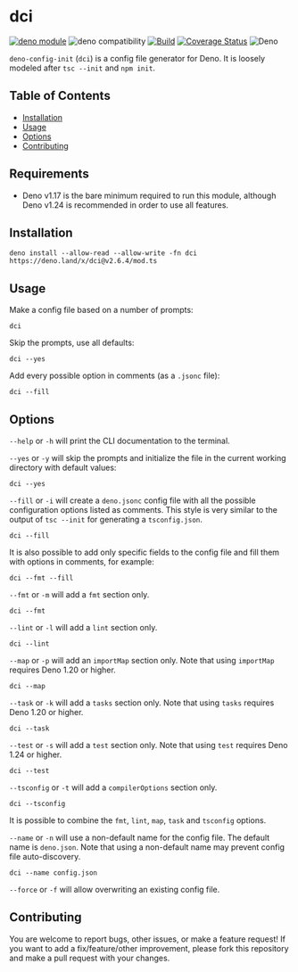 # dci

[![deno module](https://shield.deno.dev/x/init)](https://deno.land/x/dci)
![deno compatibility](https://shield.deno.dev/deno/^1.17)
[![Build](https://github.com/GJZwiers/dci/actions/workflows/build.yaml/badge.svg)](https://github.com/GJZwiers/dci/actions/workflows/build.yaml)
[![Coverage Status](https://coveralls.io/repos/github/GJZwiers/dci/badge.svg?branch=main)](https://coveralls.io/github/GJZwiers/dci?branch=main)
![Deno](https://img.shields.io/static/v1?label=&message=config&color=lightblue&logo=data%3Aimage%2Fpng%3Bbase64%2CiVBORw0KGgoAAAANSUhEUgAAADIAAAAyCAMAAAAp4XiDAAAB41BMVEUAAAAAAAABAQECAgIDAwMEBAQFBQUGBgYHBwcICAgJCQkKCgoLCwsMDAwNDQ0ODg4PDw8QEBARERESEhITExMUFBQVFRUWFhYXFxcYGBgZGRkaGhobGxscHBwdHR0eHh4fHx8gICAhISEiIiIjIyMkJCQlJSUmJiYnJycpKSkqKiorKyssLCwuLi4wMDAxMTEyMjIzMzM0NDQ1NTU2NjY3Nzc4ODg5OTk6Ojo7Ozs8PDw9PT0%2BPj4%2FPz9AQEBBQUFCQkJDQ0NERERFRUVGRkZHR0dISEhJSUlKSkpLS0tMTExNTU1OTk5QUFBRUVFSUlJTU1NUVFRVVVVWVlZXV1dYWFhZWVlaWlpbW1tcXFxdXV1eXl5fX19gYGBhYWFiYmJkZGRlZWVmZmZnZ2doaGhqampra2tsbGxtbW1wcHBxcXF0dHR1dXV2dnZ3d3d4eHh5eXl6enp7e3t8fHx%2Bfn5%2Ff3%2BAgICBgYGCgoKDg4OEhISFhYWGhoaHh4eIiIiJiYmKioqLi4uMjIyNjY2Ojo6Pj4%2BQkJCRkZGSkpKTk5OUlJSVlZWWlpaXl5eYmJiZmZmampqbm5ucnJydnZ2enp6fn5%2BgoKChoaGioqKjo6OkpKSlpaWmpqaoqKipqamqqqqrq6u6nz8EAAAAAXRSTlMAQObYZgAAAu1JREFUeNqt0wOXJMkewNH%2FHbttjW3btm3btm175pu%2Bt7uVp7I7u9b7O0rdVETEf9OFCe2BTtOvxV9ok0y7%2FgSMAoxeD9eSnT8AqwCM2QMBsPL3BIqmAIMOQXQAUBBcBldgsqazEF2NB7jTWiwBHkCovQtRLKBjP2zLitWAe%2FBN9WuTxvtcIaDshp6sbSlOAtyH9zqG9Ye8rBZQdN2prpl3%2B0kb4KFRy7wgzDnuYb0B3NTlpn3laE7odxH4ZORhnwkTL3g4FG5od9Kuai3MWLp91Bc%2B6n3ZBMKQmzq3t4qbsK0WZuYJvYSA59qchlCyBb4nZGsdiKR6fggf4HgFEIA3CdlSD4YlBCGcbsS6yS3JZ27B5gYgJzbgq9fWTkVV5inl3IaNjcC65CH7fcCo7Qp2m33WJ0RCrnuNHpcAC%2B58j3i6AeAmn6xtMi1P9nLU0VK8hT6R1h485Z3VPQU4ExENTOk%2FbTI%2BMDRatAM68M7Knr6C4RGBTvO778EK9flnJB0C3lv2G%2BmIHLHGVe35EJURzzQ3M8AXi3v6TKRkvRM%2BSVbEhWgeWGJRLz%2F4mJKe9qgXhfoILOptKu9SwlIWRsGAUTXwJiU1FrOtMDkg7VVKlltJrygcAO2ep6SpYTWu%2Fxnp8CRHSmFWzyENPU2IfMfaa026PaBfRKyH6QbainYbLz5%2BdGQ8SvJ6DIDSmxxM7mIKFqAzQKRtBVBxjUiI8YDtQ7EBx1JyFUDNhYTMxCjTwfBpWIwZKfkB2KHnJslx9DQDgHmojzTAbZ2IXB1gCgBzIdLoCFdQEbm%2BwmSAdoZ3y5J5cI70aBmaqgG7tWufJQvhPE2RD2YBlrcjSxZBHZF2Br2xChP6ZUmJBcCDaNZsYDtqBmbJQAvBumhRf7ANZMl486FfZGqE3QXJPHMxOFo1A0vsrGlNdihSeM2egjHjWpNxuBaFK0NboEv%2B4FKUxe%2F2GkBtbn8p%2BBZ%2F2GCZRsSf92ZhB4COiz%2FFf9H%2FAb6oexxnpBFzAAAAAElFTkSuQmCC)

`deno-config-init` (`dci`) is a config file generator for Deno. It is loosely
modeled after `tsc --init` and `npm init`.

## Table of Contents

- [Installation](#installation)
- [Usage](#usage)
- [Options](#options)
- [Contributing](#contributing)

## Requirements

- Deno v1.17 is the bare minimum required to run this module, although Deno
  v1.24 is recommended in order to use all features.

## Installation

```
deno install --allow-read --allow-write -fn dci https://deno.land/x/dci@v2.6.4/mod.ts
```

## Usage

Make a config file based on a number of prompts:

```
dci
```

Skip the prompts, use all defaults:

```
dci --yes
```

Add every possible option in comments (as a `.jsonc` file):

```
dci --fill
```

## Options

`--help` or `-h` will print the CLI documentation to the terminal.

`--yes` or `-y` will skip the prompts and initialize the file in the current
working directory with default values:

```
dci --yes
```

`--fill` or `-i` will create a `deno.jsonc` config file with all the possible
configuration options listed as comments. This style is very similar to the
output of `tsc --init` for generating a `tsconfig.json`.

```
dci --fill
```

It is also possible to add only specific fields to the config file and fill them
with options in comments, for example:

```
dci --fmt --fill
```

`--fmt` or `-m` will add a `fmt` section only.

```
dci --fmt
```

`--lint` or `-l` will add a `lint` section only.

```
dci --lint
```

`--map` or `-p` will add an `importMap` section only. Note that using
`importMap` requires Deno 1.20 or higher.

```
dci --map
```

`--task` or `-k` will add a `tasks` section only. Note that using `tasks`
requires Deno 1.20 or higher.

```
dci --task
```

`--test` or `-s` will add a `test` section only. Note that using `test` requires
Deno 1.24 or higher.

```
dci --test
```

`--tsconfig` or `-t` will add a `compilerOptions` section only.

```
dci --tsconfig
```

It is possible to combine the `fmt`, `lint`, `map`, `task` and `tsconfig`
options.

`--name` or `-n` will use a non-default name for the config file. The default
name is `deno.json`. Note that using a non-default name may prevent config file
auto-discovery.

```
dci --name config.json
```

`--force` or `-f` will allow overwriting an existing config file.

## Contributing

You are welcome to report bugs, other issues, or make a feature request! If you
want to add a fix/feature/other improvement, please fork this repository and
make a pull request with your changes.
